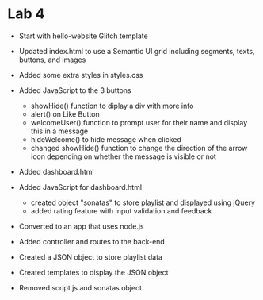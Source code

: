 Lab 4
=================

- Start with hello-website Glitch template
- Updated index.html to use a Semantic UI grid including segments, texts, buttons, and 
images
- Added some extra styles in styles.css
- Added JavaScript to the 3 buttons
    - showHide() function to diplay a div with more info
    - alert() on Like Button
    - welcomeUser() function to prompt user for their name and display this in a message
    - hideWelcome() to hide message when clicked
    - changed showHide() function to change the direction of the arrow icon depending on 
    whether the message is visible or not
- Added dashboard.html
- Added JavaScript for dashboard.html
    - created object "sonatas" to store playlist and displayed using jQuery
    - added rating feature with input validation and feedback
    
- Converted to an app that uses node.js
- Added controller and routes to the back-end

- Created a JSON object to store playlist data
- Created templates to display the JSON object
- Removed script.js and sonatas object